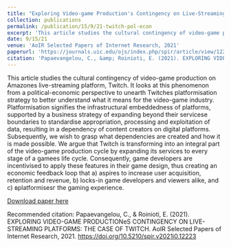 ```yaml
---
title: "Exploring Video-game Production's Contingency on Live-Streaming Platforms: The Case of Twitch"
collection: publications
permalink: /publication/15/9/21-twitch-pol-econ
excerpt: 'This article studies the cultural contingency of video-game production on Amazonеs live-streaming platform, Twitch. It looks at this phenomenon from a political-economic perspective to unearth Twitchеs platformisation strategy to better understand what it means for the video-game industry. Platformisation signifies the infrastructural embeddedness of platforms, supported by a business strategy of expanding beyond their servicesе boundaries to standardise appropriation, processing and exploitation of data, resulting in a dependency of content creators on digital platforms. Subsequently, we wish to grasp what dependencies are created and how it is made possible. We argue that Twitch is transforming into an integral part of the video-game production cycle by expanding its services to every stage of a gameеs life cycle. Consequently, game developers are incentivised to apply these features in their game design, thus creating an economic feedback loop that a) aspires to increase user acquisition, retention and revenue, b) locks-in game developers and viewers alike, and c) вplatformisesг the gaming experience.'
date: 9/15/21
venue: 'AoIR Selected Papers of Internet Research, 2021'
paperurl: 'https://journals.uic.edu/ojs/index.php/spir/article/view/12223'
citation: 'Papaevangelou, C., &amp; Roinioti, E. (2021). EXPLORING VIDEO-GAME PRODUCTIONеS CONTINGENCY ON LIVE-STREAMING PLATFORMS: THE CASE OF TWITCH. AoIR Selected Papers of Internet Research, 2021. https://doi.org/10.5210/spir.v2021i0.12223'
---
```

This article studies the cultural contingency of video-game production on Amazonеs live-streaming platform, Twitch. It looks at this phenomenon from a political-economic perspective to unearth Twitchеs platformisation strategy to better understand what it means for the video-game industry. Platformisation signifies the infrastructural embeddedness of platforms, supported by a business strategy of expanding beyond their servicesе boundaries to standardise appropriation, processing and exploitation of data, resulting in a dependency of content creators on digital platforms. Subsequently, we wish to grasp what dependencies are created and how it is made possible. We argue that Twitch is transforming into an integral part of the video-game production cycle by expanding its services to every stage of a gameеs life cycle. Consequently, game developers are incentivised to apply these features in their game design, thus creating an economic feedback loop that a) aspires to increase user acquisition, retention and revenue, b) locks-in game developers and viewers alike, and c) вplatformisesг the gaming experience.

[Download paper here](https://journals.uic.edu/ojs/index.php/spir/article/view/12223)

Recommended citation: Papaevangelou, C., & Roinioti, E. (2021). EXPLORING VIDEO-GAME PRODUCTIONеS CONTINGENCY ON LIVE-STREAMING PLATFORMS: THE CASE OF TWITCH. AoIR Selected Papers of Internet Research, 2021. https://doi.org/10.5210/spir.v2021i0.12223